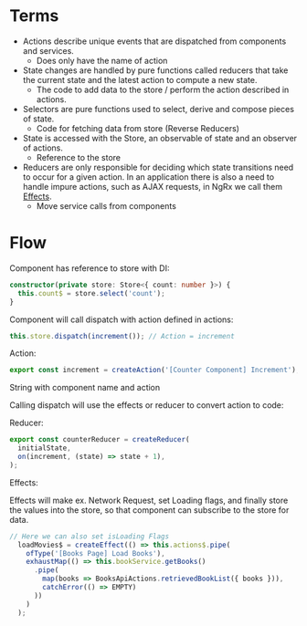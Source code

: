 # Terms
- Actions describe unique events that are dispatched from components and services.
  - Does only have the name of action 
- State changes are handled by pure functions called reducers that take the current state and the latest action to compute a new state.
  - The code to add data to the store / perform the action described in actions.
- Selectors are pure functions used to select, derive and compose pieces of state.
  - Code for fetching data from store (Reverse Reducers)
- State is accessed with the Store, an observable of state and an observer of actions.
  - Reference to the store
- Reducers are only responsible for deciding which state transitions need to occur for a given action. In an application there is also a need to handle impure actions, such as AJAX requests, in NgRx we call them [Effects](https://ngrx.io/guide/effects).
  - Move service calls from components


# Flow
Component has reference to store with DI:

```typescript
constructor(private store: Store<{ count: number }>) {
  this.count$ = store.select('count');
}
```

Component will call dispatch with action defined in actions:

```typescript
this.store.dispatch(increment()); // Action = increment
```

Action:

```typescript
export const increment = createAction('[Counter Component] Increment');
```

String with component name and action

Calling dispatch will use the effects or reducer to convert action to code:

Reducer:

```typescript
export const counterReducer = createReducer(
  initialState,
  on(increment, (state) => state + 1),
);
```

Effects:

Effects will make ex. Network Request, set Loading flags, and finally store the values into the store, so that component can subscribe to the store for data.

```typescript
// Here we can also set isLoading Flags
  loadMovies$ = createEffect(() => this.actions$.pipe(
    ofType('[Books Page] Load Books'),
    exhaustMap(() => this.bookService.getBooks()
      .pipe(
        map(books => BooksApiActions.retrievedBookList({ books })),
        catchError(() => EMPTY)
      ))
    )
  );
```

